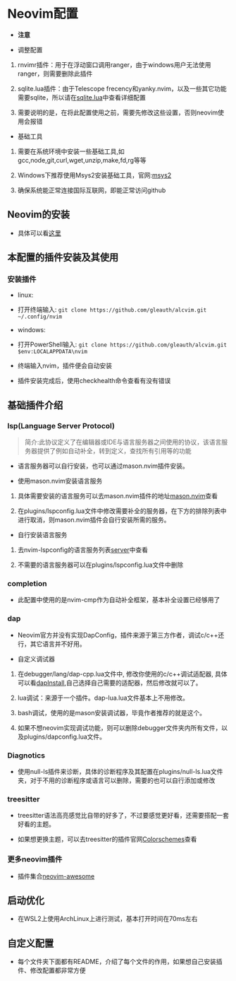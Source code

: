 # Neovim配置

- **注意**

- 调整配置

1. rnvimr插件：用于在浮动窗口调用ranger，由于windows用户无法使用ranger，则需要删除此插件

2. sqlite.lua插件：由于Telescope frecency和yanky.nvim，以及一些其它功能需要sqlite，所以请在[sqlite.lua](https://github.com/kkharji/sqlite.lua)中查看详细配置

3. 需要说明的是，在将此配置使用之前，需要先修改这些设置，否则neovim使用会报错

- 基础工具

1. 需要在系统环境中安装一些基础工具,如gcc,node,git,curl,wget,unzip,make,fd,rg等等

2. Windows下推荐使用Msys2安装基础工具，官网:[msys2](https://www.msys2.org)

3. 确保系统能正常连接国际互联网，即能正常访问github

## Neovim的安装

- 具体可以看[这里](https://github.com/neovim/neovim/wiki/Installing-Neovim)

## 本配置的插件安装及其使用

### 安装插件

- linux:

- 打开终端输入: `git clone https://github.com/gleauth/alcvim.git ~/.config/nvim`

- windows:

- 打开PowerShell输入: `git clone https://github.com/gleauth/alcvim.git $env:LOCALAPPDATA\nvim`

- 终端输入nvim，插件便会自动安装

- 插件安装完成后，使用checkhealth命令查看有没有错误

## 基础插件介绍

### lsp(Language Server Protocol)

> 简介:此协议定义了在编辑器或IDE与语言服务器之间使用的协议，该语言服务器提供了例如自动补全，转到定义，查找所有引用等的功能

- 语言服务器可以自行安装，也可以通过mason.nvim插件安装。

- 使用mason.nvim安装语言服务

1. 具体需要安装的语言服务可以去mason.nvim插件的地址[mason.nvim](https://github.com/williamboman/mason.nvim)查看

2. 在plugins/lspconfig.lua文件中修改需要补全的服务器，在下方的排除列表中进行取消，则mason.nvim插件会自行安装所需的服务。

- 自行安装语言服务

1. 去nvim-lspconfig的语言服务列表[server](https://github.com/neovim/nvim-lspconfig/blob/master/doc/server_configurations.md)中查看

2. 不需要的语言服务器可以在plugins/lspconfig.lua文件中删除

### completion

- 此配置中使用的是nvim-cmp作为自动补全框架，基本补全设置已经够用了

### dap

- Neovim官方并没有实现DapConfig，插件来源于第三方作者，调试c/c++还行，其它语言并不好用。

- 自定义调试器

1. 在debugger/lang/dap-cpp.lua文件中, 修改你使用的c/c++调试适配器, 具体可以看[dapInstall](https://github.com/mfussenegger/nvim-dap/wiki/Debug-Adapter-installation),自己选择自己需要的适配器，然后修改就可以了。

2. lua调试：来源于一个插件。dap-lua.lua文件基本上不用修改。

3. bash调试，使用的是mason安装调试器，毕竟作者推荐的就是这个。

4. 如果不想neovim实现调试功能，则可以删除debugger文件夹内所有文件，以及plugins/dapconfig.lua文件。

### Diagnotics

- 使用null-ls插件来诊断，具体的诊断程序及其配置在plugins/null-ls.lua文件夹，对于不用的诊断程序或语言可以删除，需要的也可以自行添加或修改

### treesitter

- treesitter语法高亮感觉比自带的好多了，不过要感觉更好看，还需要搭配一套好看的主题。

- 如果想更换主题，可以去treesitter的插件官网[Colorschemes](https://github.com/nvim-treesitter/nvim-treesitter/wiki/Colorschemes)查看

### 更多neovim插件

- 插件集合[neovim-awesome](https://github.com/rockerBOO/awesome-neovim)

## 启动优化

- 在WSL2上使用ArchLinux上进行测试，基本打开时间在70ms左右

## 自定义配置

- 每个文件夹下面都有README，介绍了每个文件的作用，如果想自己安装插件、修改配置都非常方便
